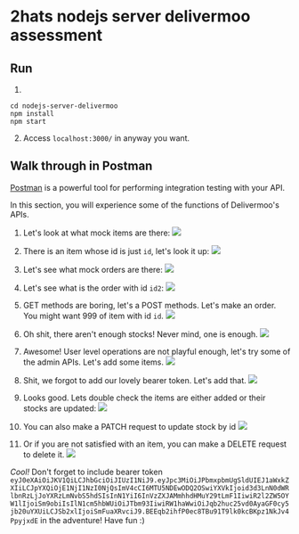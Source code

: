 # 2hats nodejs server delivermoo assessment

## Run

1.
```shell script
cd nodejs-server-delivermoo
npm install
npm start
```

2. Access `localhost:3000/` in anyway you want.

## Walk through in Postman

[Postman](https://www.getpostman.com) is a powerful tool for performing integration testing with your API.

In this section, you will experience some of the functions of Delivermoo's APIs.

1. Let's look at what mock items are there:
![](screenshots/1.get.items.png)

2. There is an item whose id is just `id`, let's look it up:
![](screenshots/2.get.item.png)

3. Let's see what mock orders are there:
![](screenshots/3.get.orders.png)

4. Let's see what is the order with id `id2`:
![](screenshots/4.get.order.png)

5. GET methods are boring, let's a POST methods. Let's make an order. You might want 999 of item with id `id`.
![](screenshots/5.post.orders.png)

6. Oh shit, there aren't enough stocks! Never mind, one is enough.
![](screenshots/6.post.orders.png)

7. Awesome! User level operations are not playful enough, let's try some of the admin APIs. Let's add some items.
![](screenshots/7.unauth.png)

8. Shit, we forgot to add our lovely bearer token. Let's add that.
![](screenshots/8.post.items.png)

9. Looks good. Lets double check the items are either added or their stocks are updated:
![](screenshots/9.get.items.png)

10. You can also make a PATCH request to update stock by id
![](screenshots/10.patch.item.png)

11. Or if you are not satisfied with an item, you can make a DELETE request to delete it.
![](screenshots/11.delete.item.png)

*Cool!* Don't forget to include bearer token `eyJ0eXAiOiJKV1QiLCJhbGciOiJIUzI1NiJ9.eyJpc3MiOiJPbmxpbmUgSldUIEJ1aWxkZXIiLCJpYXQiOjE1NjI1NzI0NjQsImV4cCI6MTU5NDEwODQ2OSwiYXVkIjoid3d3LnN0dWRlbnRzLjJoYXRzLmNvbS5hdSIsInN1YiI6InVzZXJAMmhhdHMuY29tLmF1IiwiR2l2ZW5OYW1lIjoiSm9obiIsIlN1cm5hbWUiOiJTbm93IiwiRW1haWwiOiJqb2huc25vd0AyaGF0cy5jb20uYXUiLCJSb2xlIjoiSmFuaXRvciJ9.BEEqb2ihfP0ec8TBu91T9lk0kcBKpz1NkJv4PpyjxdE` in the adventure! Have fun :)
